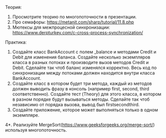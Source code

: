 Теория:
1. Просмотрите теорию по многопоточности в презентации.
2. Про семафоры: https://metanit.com/sharp/tutorial/11.8.php
3. Мютексы для межпроцесной синхронизации: https://www.derpturkey.com/c-cross-process-synchronization/

Практика:
1. Создайте класс BankAccount с полем _balance и методами Credit и Debit для изменения баланса. Создайте несколько экземпляров класса в разных потоках и производите вызов методов Credit и Debit. Сделайте так чтоб баланс изменялся корректно. Весь код по синхронизации между потоками должен находится внутри класса BankAccount.
2. Создайте класс в котором будет три метода, каждый из методов должен выводить фразу в консоль (например first, second, third соответственно). Создайте тест (Theory) для этого класса, в котором в разном порядке будут вызываться методы. Сделайте так чтоб независимо от порядка вызова, вывод был firstsecondthird.
3. Создайте приложение, которое может выполняться только в одном экземпляре.

4*. Реализуйте MergeSort(https://www.geeksforgeeks.org/merge-sort/) используя многопоточность. 